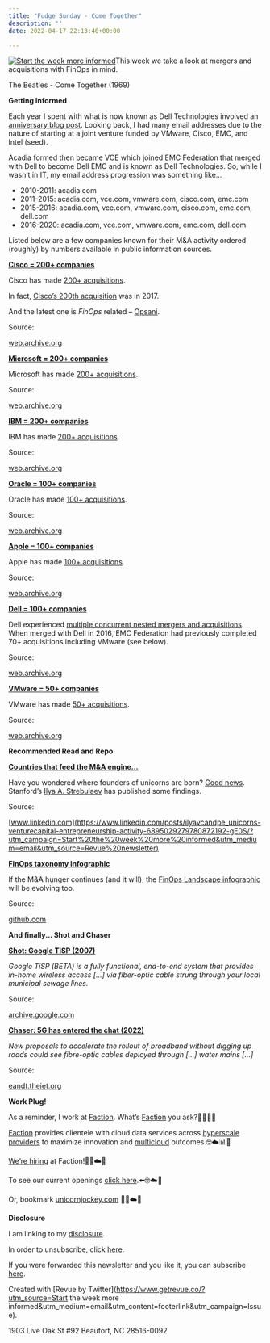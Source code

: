 ```yaml
---
title: "Fudge Sunday - Come Together"
description: ''
date: 2022-04-17 22:13:40+00:00

---
```


[![Start the week more informed](https://bucketeer-e05bbc84-baa3-437e-9518-adb32be77984.s3.amazonaws.com/public/images/0bab0904-f4ee-4d26-b0dd-23ebda30a17f_1200x115.png "Start the week more informed")](https://substackcdn.com/image/fetch/f_auto,q_auto:good,fl_progressive:steep/https%3A%2F%2Fbucketeer-e05bbc84-baa3-437e-9518-adb32be77984.s3.amazonaws.com%2Fpublic%2Fimages%2F0bab0904-f4ee-4d26-b0dd-23ebda30a17f_1200x115.png)This week we take a look at mergers and acquisitions with FinOps in mind.

The Beatles - Come Together (1969)

 **Getting Informed**

Each year I spent with what is now known as Dell Technologies involved an [anniversary blog post](https://fudge.org/archive/my-tenth-year-at-dell-technologies/?utm_campaign=Start%20the%20week%20more%20informed&utm_medium=email&utm_source=Revue%20newsletter). Looking back, I had many email addresses due to the nature of starting at a joint venture funded by VMware, Cisco, EMC, and Intel (seed).

Acadia formed then became VCE which joined EMC Federation that merged with Dell to become Dell EMC and is known as Dell Technologies. So, while I wasn’t in IT, my email address progression was something like…

* 2010-2011: acadia.com
* 2011-2015: acadia.com, vce.com, vmware.com, cisco.com, emc.com
* 2015-2016: acadia.com, vce.com, vmware.com, cisco.com, emc.com, dell.com
* 2016-2020: acadia.com, vce.com, vmware.com, emc.com, dell.com

Listed below are a few companies known for their M&A activity ordered (roughly) by numbers available in public information sources.

**[Cisco = 200+ companies](https://web.archive.org/web/20220327045327/https://www.cisco.com/c/en/us/about/corporate-strategy-office/acquisitions/acquisitions-list-years.html?utm_campaign=Start%20the%20week%20more%20informed&utm_medium=email&utm_source=Revue%20newsletter)**

Cisco has made [200+ acquisitions](https://web.archive.org/web/20220327045327/https://www.cisco.com/c/en/us/about/corporate-strategy-office/acquisitions/acquisitions-list-years.html?utm_campaign=Start%20the%20week%20more%20informed&utm_medium=email&utm_source=Revue%20newsletter).

In fact, [Cisco’s 200th acquisition](https://blogs.cisco.com/news/ciscos-200th-acquisition-a-tradition-of-advancement-disruption-and-growth?utm_campaign=Start%20the%20week%20more%20informed&utm_medium=email&utm_source=Revue%20newsletter) was in 2017.

And the latest one is *FinOps* related – [Opsani](https://www.appdynamics.com/blog/news/cisco-opsani-acquisition/?utm_campaign=Start%20the%20week%20more%20informed&utm_medium=email&utm_source=Revue%20newsletter).

Source:

[web.archive.org](https://web.archive.org/web/20220327045327/https://www.cisco.com/c/en/us/about/corporate-strategy-office/acquisitions/acquisitions-list-years.html?utm_campaign=Start%20the%20week%20more%20informed&utm_medium=email&utm_source=Revue%20newsletter)

**[Microsoft = 200+ companies](https://web.archive.org/web/20220405022106/https://en.wikipedia.org/wiki/List_of_mergers_and_acquisitions_by_Microsoft?utm_campaign=Start%20the%20week%20more%20informed&utm_medium=email&utm_source=Revue%20newsletter)**

Microsoft has made [200+ acquisitions](https://web.archive.org/web/20220405022106/https://en.wikipedia.org/wiki/List_of_mergers_and_acquisitions_by_Microsoft?utm_campaign=Start%20the%20week%20more%20informed&utm_medium=email&utm_source=Revue%20newsletter).

Source:

[web.archive.org](https://web.archive.org/web/20220405022106/https://en.wikipedia.org/wiki/List_of_mergers_and_acquisitions_by_Microsoft?utm_campaign=Start%20the%20week%20more%20informed&utm_medium=email&utm_source=Revue%20newsletter)

**[IBM = 200+ companies](https://web.archive.org/web/20220406091144/https://en.wikipedia.org/wiki/List_of_mergers_and_acquisitions_by_IBM?utm_campaign=Start%20the%20week%20more%20informed&utm_medium=email&utm_source=Revue%20newsletter)**

IBM has made [200+ acquisitions](https://web.archive.org/web/20220406091144/https://en.wikipedia.org/wiki/List_of_mergers_and_acquisitions_by_IBM?utm_campaign=Start%20the%20week%20more%20informed&utm_medium=email&utm_source=Revue%20newsletter).

Source:

[web.archive.org](https://web.archive.org/web/20220406091144/https://en.wikipedia.org/wiki/List_of_mergers_and_acquisitions_by_IBM?utm_campaign=Start%20the%20week%20more%20informed&utm_medium=email&utm_source=Revue%20newsletter)

**[Oracle = 100+ companies](https://web.archive.org/web/20220205141204/https://en.wikipedia.org/wiki/List_of_acquisitions_by_Oracle?utm_campaign=Start%20the%20week%20more%20informed&utm_medium=email&utm_source=Revue%20newsletter)**

Oracle has made [100+ acquisitions](https://web.archive.org/web/20220205141204/https://en.wikipedia.org/wiki/List_of_acquisitions_by_Oracle?utm_campaign=Start%20the%20week%20more%20informed&utm_medium=email&utm_source=Revue%20newsletter).

Source:

[web.archive.org](https://web.archive.org/web/20220205141204/https://en.wikipedia.org/wiki/List_of_acquisitions_by_Oracle?utm_campaign=Start%20the%20week%20more%20informed&utm_medium=email&utm_source=Revue%20newsletter)

**[Apple = 100+ companies](https://web.archive.org/web/20220322002907/https://en.wikipedia.org/wiki/List_of_mergers_and_acquisitions_by_Apple?utm_campaign=Start%20the%20week%20more%20informed&utm_medium=email&utm_source=Revue%20newsletter)**

Apple has made [100+ acquisitions](https://web.archive.org/web/20220322002907/https://en.wikipedia.org/wiki/List_of_mergers_and_acquisitions_by_Apple?utm_campaign=Start%20the%20week%20more%20informed&utm_medium=email&utm_source=Revue%20newsletter).

Source:

[web.archive.org](https://web.archive.org/web/20220322002907/https://en.wikipedia.org/wiki/List_of_mergers_and_acquisitions_by_Apple?utm_campaign=Start%20the%20week%20more%20informed&utm_medium=email&utm_source=Revue%20newsletter)

**[Dell = 100+ companies](https://web.archive.org/web/20220325115235/https://en.wikipedia.org/wiki/List_of_Dell_ownership_activities?utm_campaign=Start%20the%20week%20more%20informed&utm_medium=email&utm_source=Revue%20newsletter)**

Dell experienced [multiple concurrent nested mergers and acquisitions](https://web.archive.org/web/20220325115235/https://en.wikipedia.org/wiki/List_of_Dell_ownership_activities?utm_campaign=Start%20the%20week%20more%20informed&utm_medium=email&utm_source=Revue%20newsletter). When merged with Dell in 2016, EMC Federation had previously completed 70+ acquisitions including VMware (see below).

Source:

[web.archive.org](https://web.archive.org/web/20220325115235/https://en.wikipedia.org/wiki/List_of_Dell_ownership_activities?utm_campaign=Start%20the%20week%20more%20informed&utm_medium=email&utm_source=Revue%20newsletter)

**[VMware = 50+ companies](https://web.archive.org/web/20220408072042/https://www.vmware.com/company/acquisitions.html?utm_campaign=Start%20the%20week%20more%20informed&utm_medium=email&utm_source=Revue%20newsletter)**

VMware has made [50+ acquisitions](https://web.archive.org/web/20220408072042/https://www.vmware.com/company/acquisitions.html?utm_campaign=Start%20the%20week%20more%20informed&utm_medium=email&utm_source=Revue%20newsletter).

Source:

[web.archive.org](https://web.archive.org/web/20220408072042/https://www.vmware.com/company/acquisitions.html?utm_campaign=Start%20the%20week%20more%20informed&utm_medium=email&utm_source=Revue%20newsletter)

 **Recommended Read and Repo**

**[Countries that feed the M&A engine...](https://www.linkedin.com/posts/ilyavcandpe_unicorns-venturecapital-entrepreneurship-activity-6895029279780872192-gE0S/?utm_campaign=Start%20the%20week%20more%20informed&utm_medium=email&utm_source=Revue%20newsletter)**

Have you wondered where founders of unicorns are born? [Good news](https://www.linkedin.com/posts/ilyavcandpe_unicorns-venturecapital-entrepreneurship-activity-6895029279780872192-gE0S/?utm_campaign=Start%20the%20week%20more%20informed&utm_medium=email&utm_source=Revue%20newsletter). Stanford’s [Ilya A. Strebulaev](https://www.gsb.stanford.edu/faculty-research/faculty/ilya-strebulaev?utm_campaign=Start%20the%20week%20more%20informed&utm_medium=email&utm_source=Revue%20newsletter) has published some findings.

Source:

[www.linkedin.com](https://www.linkedin.com/posts/ilyavcandpe_unicorns-venturecapital-entrepreneurship-activity-6895029279780872192-gE0S/?utm_campaign=Start%20the%20week%20more%20informed&utm_medium=email&utm_source=Revue%20newsletter)

**[FinOps taxonomy infographic](https://github.com/finopsfoundation/finops-landscape?utm_campaign=Start%20the%20week%20more%20informed&utm_medium=email&utm_source=Revue%20newsletter)**

If the M&A hunger continues (and it will), the [FinOps Landscape infographic](https://landscape.finops.org/?utm_campaign=Start%20the%20week%20more%20informed&utm_medium=email&utm_source=Revue%20newsletter) will be evolving too.

Source:

[github.com](https://github.com/finopsfoundation/finops-landscape?utm_campaign=Start%20the%20week%20more%20informed&utm_medium=email&utm_source=Revue%20newsletter)

 **And finally... Shot and Chaser**

**[Shot: Google TiSP (2007)](https://archive.google.com/tisp/install.html?utm_campaign=Start%20the%20week%20more%20informed&utm_medium=email&utm_source=Revue%20newsletter)**

*Google TiSP (BETA) is a fully functional, end-to-end system that provides in-home wireless access […] via fiber-optic cable strung through your local municipal sewage lines.*

Source:

[archive.google.com](https://archive.google.com/tisp/install.html?utm_campaign=Start%20the%20week%20more%20informed&utm_medium=email&utm_source=Revue%20newsletter)

**[Chaser: 5G has entered the chat (2022)](https://eandt.theiet.org/content/articles/2022/04/broadband-cables-to-be-routed-through-water-pipes-in-new-trial/?utm_campaign=Start%20the%20week%20more%20informed&utm_medium=email&utm_source=Revue%20newsletter)**

*New proposals to accelerate the rollout of broadband without digging up roads could see fibre-optic cables deployed through […] water mains […]*

Source:

[eandt.theiet.org](https://eandt.theiet.org/content/articles/2022/04/broadband-cables-to-be-routed-through-water-pipes-in-new-trial/?utm_campaign=Start%20the%20week%20more%20informed&utm_medium=email&utm_source=Revue%20newsletter)

 **Work Plug!**

As a reminder, I work at [Faction](https://www.factioninc.com/solutions/multi-cloud-data-services/?utm_campaign=sunday.fudge.org&utm_medium=email&utm_source=Revue%20newsletter). What’s [Faction](https://www.factioninc.com/solutions/multi-cloud-data-services/?utm_campaign=sunday.fudge.org&utm_medium=email&utm_source=Revue%20newsletter) you ask?🤔🤔🤔🤔

[Faction](https://www.factioninc.com/solutions/multi-cloud-data-services/?utm_campaign=sunday.fudge.org&utm_medium=email&utm_source=Revue%20newsletter) provides clientele with cloud data services across [hyperscale providers](https://www.factioninc.com/solutions/multi-cloud-data-services/?utm_campaign=sunday.fudge.org&utm_medium=email&utm_source=Revue%20newsletter) to maximize innovation and [multicloud](https://www.factioninc.com/solutions/multi-cloud-data-services/?utm_campaign=sunday.fudge.org&utm_medium=email&utm_source=Revue%20newsletter) outcomes.🤓☁️📊🚀

[We’re hiring](https://grnh.se/66f4d22d4us?utm_campaign=sunday.fudge.org&utm_medium=email&utm_source=Revue%20newsletter) at Faction!🎉🤓☁️🚀

To see our current openings [click here](https://grnh.se/66f4d22d4us?utm_campaign=sunday.fudge.org&utm_medium=email&utm_source=Revue%20newsletter).⬅️🤓☁️🚀

Or, bookmark [unicornjockey.com](http://unicornjockey.com/?utm_campaign=Fudge%20Sunday%20%F0%9F%A4%94%F0%9F%92%A1%F0%9F%A4%AF%F0%9F%A4%93&utm_medium=email&utm_source=Revue%20newsletter) 🦄🤓☁️🚀

 **Disclosure**

I am linking to my [disclosure](https://jaycuthrell.com/disclosure/?utm_campaign=sunday.fudge.org&utm_medium=email&utm_source=Revue%20newsletter).

In order to unsubscribe, click [here](#).

If you were forwarded this newsletter and you like it, you can subscribe [here](https://sunday.fudge.org/?utm_campaign=Issue&utm_content=forwarded&utm_medium=email&utm_source=Start+the+week+more+informed).

Created with [Revue by Twitter](https://www.getrevue.co/?utm_source=Start the week more informed&utm_medium=email&utm_content=footerlink&utm_campaign=Issue).

1903 Live Oak St #92 Beaufort, NC 28516-0092


